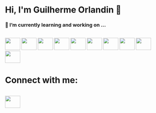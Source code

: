 # Hi, I'm Guilherme Orlandin 👋

### 🌱 I’m currently learning and working on ...
<div style="display: inline_block"><br>
    <img height="40" width="50" src="https://cdn.jsdelivr.net/gh/devicons/devicon@latest/icons/react/react-original.svg" />
    <img height="40" width="50" src="https://cdn.jsdelivr.net/gh/devicons/devicon@latest/icons/nodejs/nodejs-original-wordmark.svg" />  
    <img height="40" width="50" src="https://cdn.jsdelivr.net/gh/devicons/devicon@latest/icons/nextjs/nextjs-original-wordmark.svg" />
    <img height="40" width="50" src="https://cdn.jsdelivr.net/gh/devicons/devicon@latest/icons/javascript/javascript-original.svg" />
    <img height="40" width="50" src="https://cdn.jsdelivr.net/gh/devicons/devicon@latest/icons/nestjs/nestjs-original.svg" />
    <img height="40" width="50" src="https://cdn.jsdelivr.net/gh/devicons/devicon@latest/icons/typescript/typescript-original.svg" />
    <img height="40" width="50" src="https://cdn.jsdelivr.net/gh/devicons/devicon@latest/icons/html5/html5-original-wordmark.svg" />
    <img height="40" width="50" src="https://cdn.jsdelivr.net/gh/devicons/devicon@latest/icons/css3/css3-original-wordmark.svg" />  
    <img height="40" width="50"src="https://cdn.jsdelivr.net/gh/devicons/devicon@latest/icons/prisma/prisma-original-wordmark.svg" />
    <img height="40" width="50" src="https://cdn.jsdelivr.net/gh/devicons/devicon@latest/icons/docker/docker-original-wordmark.svg" />    
</div>

# Connect with me:
<div style="display: inline_block"><br>
<a href="https://www.linkedin.com/in/guilherme-orlandin-580299142/" >
    <img height="40" width="50" src="https://cdn.jsdelivr.net/gh/devicons/devicon@latest/icons/linkedin/linkedin-original.svg" />
</a>

</div>

